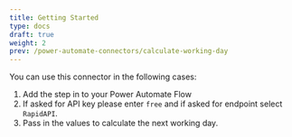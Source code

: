 ```yaml
---
title: Getting Started
type: docs
draft: true
weight: 2
prev: /power-automate-connectors/calculate-working-day
---
```

You can use this connector in the following cases:
1. Add the step in to your Power Automate Flow
2. If asked for API key please enter `free` and if asked for endpoint select `RapidAPI`.
3. Pass in the values to calculate the next working day.

